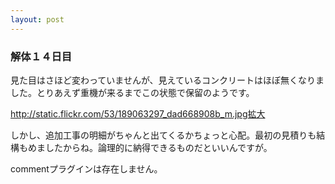 ```yaml
---
layout: post
---
```

<h3>解体１４日目</h3>
<p>見た目はさほど変わっていませんが、見えているコンクリートはほぼ無くなりました。とりあえず重機が来るまでこの状態で保留のようです。</p>
<p><a href="http://static.flickr.com/53/189063297_dad668908b_m.jpg">http://static.flickr.com/53/189063297_dad668908b_m.jpg</a><a href="http://flickr.com/photos/yoshimov/189063297/">拡大</a></p>
<p>しかし、追加工事の明細がちゃんと出てくるかちょっと心配。最初の見積りも結構もめましたからね。論理的に納得できるものだといいんですが。</p>
<p><span class="error">commentプラグインは存在しません。</span> </p>
